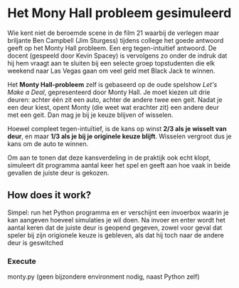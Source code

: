 # Het Mony Hall probleem gesimuleerd

Wie kent niet de beroemde scene in de film 21 waarbij de verlegen maar briljante Ben Campbell (Jim Sturgess) tijdens college het goede antwoord geeft op het Monty Hall probleem. Een erg tegen-intuitief antwoord. De docent (gespeeld door Kevin Spacey) is vervolgens zo onder de indruk dat hij hem vraagt aan te sluiten bij een selecte groep topstudenten die elk weekend naar Las Vegas gaan om veel geld met Black Jack te winnen.

Het **Monty Hall-probleem** zelf is gebaseerd op de oude spelshow *Let's Make a Deal*, gepresenteerd door Monty Hall. Je moet kiezen uit drie deuren: achter één zit een auto, achter de andere twee een geit. Nadat je een deur kiest, opent Monty (die weet wat erachter zit) een andere deur met een geit. Dan mag je bij je keuze blijven of wisselen.

Hoewel compleet tegen-intuïtief, is de kans op winst **2/3 als je wisselt van deur**, en maar **1/3 als je bij je originele keuze blijft**. Wisselen vergroot dus je kans om de auto te winnen.

Om aan te tonen dat deze kansverdeling in de praktijk ook echt klopt, simuleert dit programma aantal keer het spel en geeft aan hoe vaak in beide gevallen de juiste deur is gekozen.


## How does it work?

Simpel: run het Python programma en er verschijnt een invoerbox waarin je kan aangeven hoeveel simulaties je wil doen.
Na invoer en enter wordt het aantal keren dat de juiste deur is geopend gegeven, zowel voor geval dat speler bij zijn origionele keuze is gebleven, als dat hij toch naar de andere deur is geswitched

### Execute

monty.py (geen bijzondere environment nodig, naast Python zelf)

```bash

